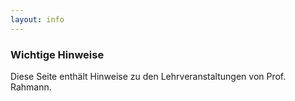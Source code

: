 ```yaml
---
layout: info
---
```


### Wichtige Hinweise

Diese Seite enthält Hinweise zu den Lehrveranstaltungen von Prof. Rahmann.
